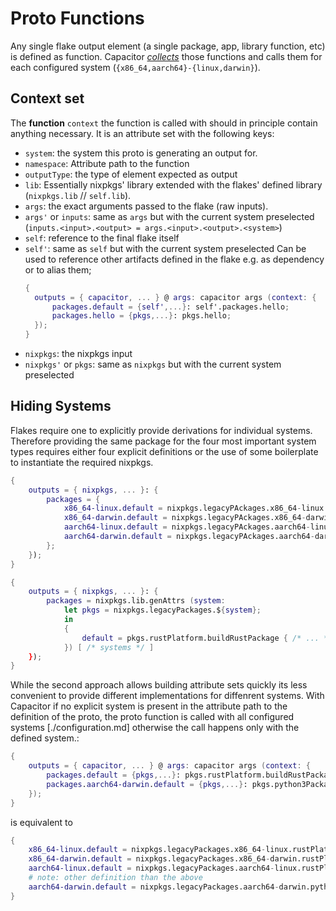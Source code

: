 
# Proto Functions

Any single flake output element (a single package, app, library function, etc) is defined as function.
Capacitor [*collects*](./lib/collect.md) those functions and calls them for each configured system (`{x86_64,aarch64}-{linux,darwin}`).

## Context set

The **function** `context` the function is called with should in principle contain anything necessary.
It is an attribute set with the following keys:


- `system`: the system this proto is generating an output for.
- `namespace`: Attribute path to the function
- `outputType`: the type of element expected as output
- `lib`: Essentially nixpkgs' library extended with the flakes' defined library (`nixpkgs.lib` // `self.lib`).
- `args`: the exact arguments passed to the flake (raw inputs).
- `args'` or `inputs`: same as `args` but with the current system preselected (`inputs.<input>.<output> = args.<input>.<output>.<system>`)
- `self`: reference to the final flake itself 
- `self'`: same as `self` but with the current system preselected
  Can be used to reference other artifacts defined in the flake e.g. as dependency or to alias them;
  ```nix
  {
    outputs = { capacitor, ... } @ args: capacitor args (context: {
        packages.default = {self',...}: self'.packages.hello; 
        packages.hello = {pkgs,...}: pkgs.hello;
    });
  }
  ```
- `nixpkgs`: the nixpkgs input
- `nixpkgs'` or `pkgs`: same as `nixpkgs` but with the current system preselected


## Hiding Systems

Flakes require one to explicitly provide derivations for individual systems. Therefore providing the same package for the four most important system types requires either four explicit definitions or the use of some boilerplate to instantiate the required nixpkgs. 

```nix 
{
    outputs = { nixpkgs, ... }: {
        packages = {
            x86_64-linux.default = nixpkgs.legacyPAckages.x86_64-linux.rustPlatform.buildRustPackage { /* ... */ };
            x86_64-darwin.default = nixpkgs.legacyPAckages.x86_64-darwin.rustPlatform.buildRustPackage { /* ... */ };
            aarch64-linux.default = nixpkgs.legacyPAckages.aarch64-linux.rustPlatform.buildRustPackage { /* ... */ };
            aarch64-darwin.default = nixpkgs.legacyPAckages.aarch64-darwin.rustPlatform.buildRustPackage { /* ... */ };
        };
    });
}
```


```nix 
{
    outputs = { nixpkgs, ... }: {
        packages = nixpkgs.lib.genAttrs (system: 
            let pkgs = nixpkgs.legacyPackages.${system};
            in
            {
                default = pkgs.rustPlatform.buildRustPackage { /* ... */ };
            }) [ /* systems */ ]
    });
}
```

While the second approach allows building attribute sets quickly its less convenient to provide different implementations for diffenrent systems.
With Capacitor if no explicit system is present in the attribute path to the definition of the proto, the proto function is called with all configured systems [./configuration.md] otherwise the call happens only with the defined system.:

```nix 
{
    outputs = { capacitor, ... } @ args: capacitor args (context: {
        packages.default = {pkgs,...}: pkgs.rustPlatform.buildRustPackage { /* ... */ };
        packages.aarch64-darwin.default = {pkgs,...}: pkgs.python3Packages.buildPythonApplication { /* ... */ };
    });
}
```

is equivalent to

```nix
{
    x86_64-linux.default = nixpkgs.legacyPackages.x86_64-linux.rustPlatform.buildRustPackage { /* ... */ };
    x86_64-darwin.default = nixpkgs.legacyPackages.x86_64-darwin.rustPlatform.buildRustPackage { /* ... */ };
    aarch64-linux.default = nixpkgs.legacyPackages.aarch64-linux.rustPlatform.buildRustPackage { /* ... */ };
    # note: other definition than the above
    aarch64-darwin.default = nixpkgs.legacyPackages.aarch64-darwin.python3Packages.buildPythonApplication { /* ... */ };
}
```
